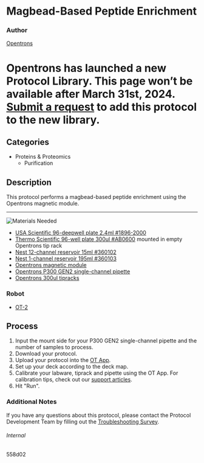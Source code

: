# Magbead-Based Peptide Enrichment

### Author
[Opentrons](https://opentrons.com/)


# Opentrons has launched a new Protocol Library. This page won’t be available after March 31st, 2024. [Submit a request](https://docs.google.com/forms/d/e/1FAIpQLSdYYp9QCKow4nn0KlCVsMS3HX0eJ0N9O7-erajKvcpT0lWbSg/viewform) to add this protocol to the new library.

## Categories
* Proteins & Proteomics
	* Purification

## Description
This protocol performs a magbead-based peptide enrichment using the Opentrons magnetic module.

---
![Materials Needed](https://s3.amazonaws.com/opentrons-protocol-library-website/custom-README-images/001-General+Headings/materials.png)

* [USA Scientific 96-deepwell plate 2.4ml #1896-2000](https://labware.opentrons.com/usascientific_96_wellplate_2.4ml_deep?category=wellPlate)
* [Thermo Scientific 96-well plate 300ul #AB0600](https://www.fishersci.com/shop/products/thermo-scientific-96-well-non-skirted-plates-17/ab0600?crossRef=410088#?keyword=410088) mounted in empty Opentrons tip rack
* [Nest 12-channel reservoir 15ml #360102](https://labware.opentrons.com/nest_12_reservoir_15ml?category=reservoir)
* [Nest 1-channel reservoir 195ml #360103](https://labware.opentrons.com/nest_1_reservoir_195ml?category=reservoir)
* [Opentrons magnetic module](https://shop.opentrons.com/collections/hardware-modules/products/magdeck)
* [Opentrons P300 GEN2 single-channel pipette](https://shop.opentrons.com/collections/ot-2-pipettes/products/8-channel-electronic-pipette)
* [Opentrons 300ul tipracks](https://shop.opentrons.com/collections/opentrons-tips/products/opentrons-300ul-tips)

### Robot
* [OT-2](https://opentrons.com/ot-2)

## Process
1. Input the mount side for your P300 GEN2 single-channel pipette and the number of samples to process.
2. Download your protocol.
3. Upload your protocol into the [OT App](https://opentrons.com/ot-app).
4. Set up your deck according to the deck map.
5. Calibrate your labware, tiprack and pipette using the OT App. For calibration tips, check out our [support articles](https://support.opentrons.com/en/collections/1559720-guide-for-getting-started-with-the-ot-2).
6. Hit "Run".

### Additional Notes
If you have any questions about this protocol, please contact the Protocol Development Team by filling out the [Troubleshooting Survey](https://protocol-troubleshooting.paperform.co/).

###### Internal
558d02
